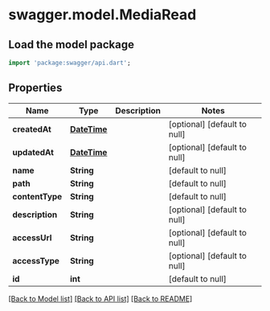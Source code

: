 # swagger.model.MediaRead

## Load the model package
```dart
import 'package:swagger/api.dart';
```

## Properties
Name | Type | Description | Notes
------------ | ------------- | ------------- | -------------
**createdAt** | [**DateTime**](DateTime.md) |  | [optional] [default to null]
**updatedAt** | [**DateTime**](DateTime.md) |  | [optional] [default to null]
**name** | **String** |  | [default to null]
**path** | **String** |  | [default to null]
**contentType** | **String** |  | [default to null]
**description** | **String** |  | [optional] [default to null]
**accessUrl** | **String** |  | [optional] [default to null]
**accessType** | **String** |  | [optional] [default to null]
**id** | **int** |  | [default to null]

[[Back to Model list]](../README.md#documentation-for-models) [[Back to API list]](../README.md#documentation-for-api-endpoints) [[Back to README]](../README.md)

